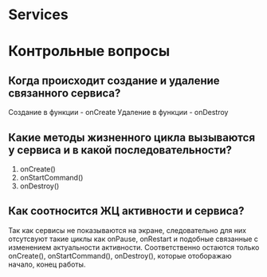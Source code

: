 # Services
# Контрольные вопросы
## Когда происходит создание и удаление связанного сервиса?

Создание в функции - onCreate
Удаление в функции - onDestroy

## Какие методы жизненного цикла вызываются у сервиса и в какой последовательности?

1) onCreate()
2) onStartCommand()
3) onDestroy()

## Как соотносится ЖЦ активности и сервиса?
Так как сервисы не показываются на экране, следовательно для них отсутсвуют такие циклы как onPause, onRestart и подобные связанные с изменением актуальности активности. Соответственно остаются только onCreate(), onStartCommand(), onDestroy(), которые отоборажаю начало, конец работы.
